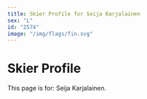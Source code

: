 ```yaml
---
title: Skier Profile for Seija Karjalainen
sex: "L"
id: "2574"
image: "/img/flags/fin.svg" 
---
```


# Skier Profile

This page is for: Seija Karjalainen.
    